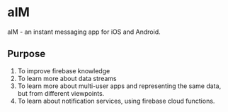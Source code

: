 # aIM

aIM - an instant messaging app for iOS and Android.

## Purpose

1. To improve firebase knowledge
2. To learn more about data streams
3. To learn more about multi-user apps and representing the same data, but from different viewpoints.
4. To learn about notification services, using firebase cloud functions.
